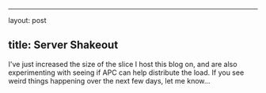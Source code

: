 <hr />

<p>layout: post</p>

<h2>title: Server Shakeout</h2>

<p>I've just increased the size of the slice I host this blog on, and are also experimenting with seeing if APC can help distribute the load.  If you see weird things happening over the next few days, let me know...</p>
